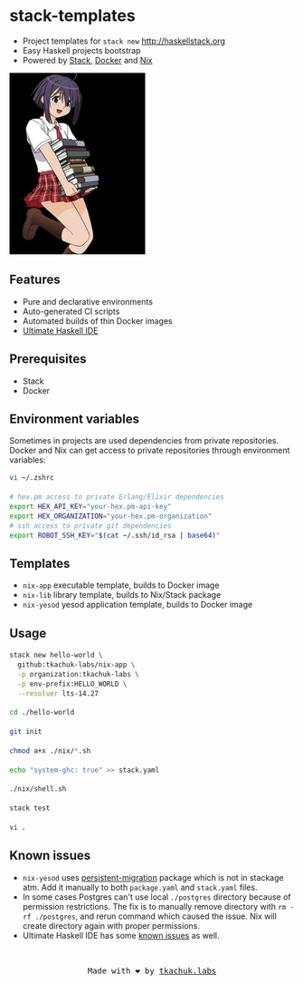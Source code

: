 # stack-templates

- Project templates for `stack new` http://haskellstack.org
- Easy Haskell projects bootstrap
- Powered by [Stack](http://haskellstack.org), [Docker](https://www.docker.com) and [Nix](https://nixos.org/nix/)

<img src="logo.jpg" alt="logo"/>

## Features

- Pure and declarative environments
- Auto-generated CI scripts
- Automated builds of thin Docker images
- [Ultimate Haskell IDE](https://github.com/tim2CF/ultimate-haskell-ide)

## Prerequisites

- Stack
- Docker

## Environment variables

Sometimes in projects are used dependencies from private repositories.
Docker and Nix can get access to private repositories through environment variables:

```bash
vi ~/.zshrc

# hex.pm access to private Erlang/Elixir dependencies
export HEX_API_KEY="your-hex.pm-api-key"
export HEX_ORGANIZATION="your-hex.pm-organization"
# ssh access to private git dependencies
export ROBOT_SSH_KEY="$(cat ~/.ssh/id_rsa | base64)"
```

## Templates

- `nix-app` executable template, builds to Docker image
- `nix-lib` library template, builds to Nix/Stack package
- `nix-yesod` yesod application template, builds to Docker image

## Usage

```bash
stack new hello-world \
  github:tkachuk-labs/nix-app \
  -p organization:tkachuk-labs \
  -p env-prefix:HELLO_WORLD \
  --resolver lts-14.27

cd ./hello-world

git init

chmod a+x ./nix/*.sh

echo "system-ghc: true" >> stack.yaml

./nix/shell.sh

stack test

vi .
```

## Known issues

- `nix-yesod` uses [persistent-migration](https://github.com/coingaming/persistent-migration) package which is not in stackage atm. Add it manually to both `package.yaml` and `stack.yaml` files.
- In some cases Postgres can't use local `./postgres` directory because of permission restrictions. The fix is to manually remove directory with `rm -rf ./postgres`, and rerun command which caused the issue. Nix will create directory again with proper permissions.
- Ultimate Haskell IDE has some [known issues](https://github.com/tim2CF/ultimate-haskell-ide#known-issues) as well.

<br>
<p align="center">
  <tt>
    Made with ❤️ by
    <a href="https://tkachuklabs.com" target="_blank">tkachuk.labs</a>
  </tt>
</p>
